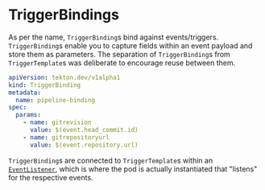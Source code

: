 # TriggerBindings
As per the name, `TriggerBinding`s bind against events/triggers.
`TriggerBinding`s enable you to capture fields within an event payload and store them as parameters.
The separation of `TriggerBinding`s from `TriggerTemplate`s was deliberate to encourage reuse between them.

<!-- FILE: examples/triggerbindings/triggerbinding.yaml -->
```YAML
apiVersion: tekton.dev/v1alpha1
kind: TriggerBinding
metadata:
  name: pipeline-binding
spec:
  params:
    - name: gitrevision
      value: $(event.head_commit.id)
    - name: gitrepositoryurl
      value: $(event.repository.url)
```

`TriggerBinding`s are connected to `TriggerTemplate`s within an [`EventListener`](eventlisteners.md), which is where the pod is actually instantiated that "listens" for the respective events.
